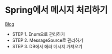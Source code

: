 # Spring에서 메시지 처리하기

[Blog](https://hyune-c.tistory.com/entry/ErrorMessage%EB%A5%BC-%EA%B4%80%EB%A6%AC%ED%95%98%EB%8A%94-%EB%B0%A9%EB%B2%95)

- STEP 1. Enum으로 관리하기
- STEP 2. MessageSource로 관리하기
- STEP 3. DB에서 에러 메시지 가져오기 

